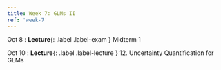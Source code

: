 ```yaml
---
title: Week 7: GLMs II
ref: 'week-7'
---
```


Oct 8
: **Lecture**{: .label .label-exam } Midterm 1

Oct 10
: **Lecture**{: .label .label-lecture } 12. Uncertainty Quantification for GLMs
